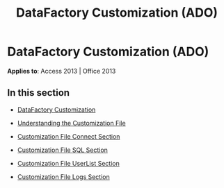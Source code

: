 ﻿---
title: DataFactory Customization (ADO)
TOCTitle: DataFactory Customization
ms:assetid: 35e92934-f7e7-4cd3-ae88-474c927daf68
ms:mtpsurl: https://msdn.microsoft.com/en-us/library/JJ249117(v=office.15)
ms:contentKeyID: 48544156
ms.date: 09/18/2015
mtps_version: v=office.15
---

# DataFactory Customization (ADO)


**Applies to**: Access 2013 | Office 2013

## In this section

  - [DataFactory Customization](datafactory-customization.md)

  - [Understanding the Customization File](understanding-the-customization-file.md)

  - [Customization File Connect Section](customization-file-connect-section.md)

  - [Customization File SQL Section](customization-file-sql-section.md)

  - [Customization File UserList Section](customization-file-userlist-section.md)

  - [Customization File Logs Section](customization-file-logs-section.md)

